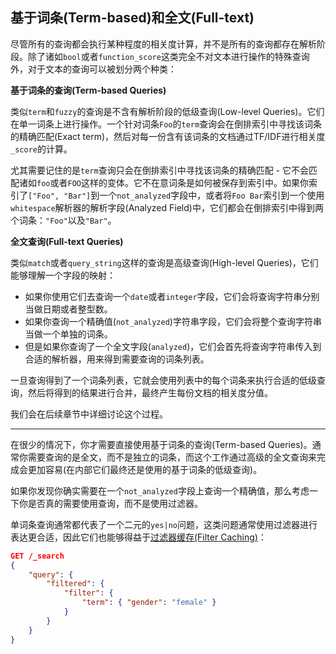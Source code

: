 ## 基于词条(Term-based)和全文(Full-text) ##

尽管所有的查询都会执行某种程度的相关度计算，并不是所有的查询都存在解析阶段。除了诸如`bool`或者`function_score`这类完全不对文本进行操作的特殊查询外，对于文本的查询可以被划分两个种类：

**基于词条的查询(Term-based Queries)**

类似`term`和`fuzzy`的查询是不含有解析阶段的低级查询(Low-level Queries)。它们在单一词条上进行操作。一个针对词条`Foo`的`term`查询会在倒排索引中寻找该词条的精确匹配(Exact term)，然后对每一份含有该词条的文档通过TF/IDF进行相关度`_score`的计算。

尤其需要记住的是`term`查询只会在倒排索引中寻找该词条的精确匹配 - 它不会匹配诸如`foo`或者`FOO`这样的变体。它不在意词条是如何被保存到索引中。如果你索引了`["Foo", "Bar"]`到一个`not_analyzed`字段中，或者将`Foo Bar`索引到一个使用`whitespace`解析器的解析字段(Analyzed Field)中，它们都会在倒排索引中得到两个词条：`"Foo"`以及`"Bar"`。
	
**全文查询(Full-text Queries)**

类似`match`或者`query_string`这样的查询是高级查询(High-level Queries)，它们能够理解一个字段的映射：

- 如果你使用它们去查询一个`date`或者`integer`字段，它们会将查询字符串分别当做日期或者整型数。
- 如果你查询一个精确值(`not_analyzed`)字符串字段，它们会将整个查询字符串当做一个单独的词条。
- 但是如果你查询了一个全文字段(`analyzed`)，它们会首先将查询字符串传入到合适的解析器，用来得到需要查询的词条列表。

一旦查询得到了一个词条列表，它就会使用列表中的每个词条来执行合适的低级查询，然后将得到的结果进行合并，最终产生每份文档的相关度分值。
	
我们会在后续章节中详细讨论这个过程。

-----

在很少的情况下，你才需要直接使用基于词条的查询(Term-based Queries)。通常你需要查询的是全文，而不是独立的词条，而这个工作通过高级的全文查询来完成会更加容易(在内部它们最终还是使用的基于词条的低级查询)。

如果你发现你确实需要在一个`not_analyzed`字段上查询一个精确值，那么考虑一下你是否真的需要使用查询，而不是使用过滤器。

单词条查询通常都代表了一个二元的`yes|no`问题，这类问题通常使用过滤器进行表达更合适，因此它们也能够得益于[过滤器缓存(Filter Caching)](http://www.elasticsearch.org/guide/en/elasticsearch/guide/current/filter-caching.html)：

```json
GET /_search
{
    "query": {
        "filtered": {
            "filter": {
                "term": { "gender": "female" }
            }
        }
    }
}
```
